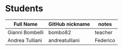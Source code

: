  # Students

| Full Name | GitHub nickname | notes |
| --------- | --------------- | ----- |
| Gianni Bombelli | bombo82 |  teacher |
| Andrea Tulliani | andreatulliani | Federico |
